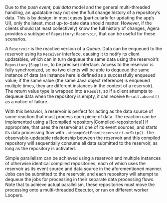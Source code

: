 Due to the _push event, pull data_ model and the general multi-threaded handling, an updatable may not see the full change history of a repository’s data. This is by design: in most cases (particularly for updating the app’s UI), only the latest, most up-to-date data should matter. However, if the clients should (at least collectively) know the full history of changes, Agera provides a subtype of `Repository`: `Reservoir`, that can be useful for these scenarios.

A `Reservoir` is the reactive version of a Queue. Data can be enqueued to the reservoir using its `Receiver` interface, causing it to notify its client updatables, which can in turn dequeue the same data using the reservoir’s `Repository` (`Supplier`, to be precise) interface. Access to the reservoir is fully synchronized, so no two clients will be able to dequeue the same instance of data (an instance here is defined as a successfully enqueued value; if the same value (the same Java object reference) is enqueued multiple times, they are different instances in the context of a reservoir). The return value type is wrapped into a `Result`, so if a client attempts to dequeue data when the repository is empty, it can receive `Result.absent()` as a notice of failure.

With this behavior, a reservoir is perfect for acting as the data source of some reaction that must process each piece of data. The reaction can be implemented using a [[compiled repository|Compiled-repositories]] if appropriate, that uses the reservoir as one of its event sources, and starts its data processing flow with `.attemptGetFrom(reservoir).orSkip()`. The observable-updatable relationship between the reservoir and this compiled repository will sequentially consume all data submitted to the reservoir, as long as the repository is activated.

Simple parallelism can be achieved using a reservoir and multiple instances of otherwise identical compiled repositories, each of which uses the reservoir as its event source and data source in the aforementioned manner. Jobs can be submitted to the reservoir, and each repository will attempt to dequeue the jobs for processing in their separate data processing flows. Note that to achieve actual parallelism, these repositories must move the processing onto a multi-threaded Executor, or run on different worker Loopers.